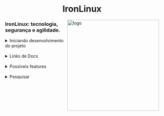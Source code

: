 <h1 align="center">IronLinux</h1>

<img align="right" height="300" src="https://ironlinux.com.br/wp-content/uploads/2019/07/slide02.png" alt="logo">

<div align="left">
  <h3><b>IronLinux:</b> tecnologia, segurança e agilidade.</h3>
</div>

<details>
  <summary>Iniciando desenvolvimento do projeto</summary>

- Requisitos:
  - Docker/Compose
  - node v15.x~
  - yarn v1.22^
- Instalando as dependencias

  - `yarn`

- Construindo os containers
  - `yarn docker:start`
- Criando as tabelas no banco de dados

  - `yarn db:push`

- A aplicacao estara rodando na porta 3000

</details>
<br>
<details>
  <summary>Links de Docs</summary>

- [Heroicons](https://heroicons.com/)
- [Tailwind](https://tailwindcss.com/docs)
- [Headlessui](https://headlessui.dev/)
- [NextJS](https://nextjs.org/docs)
- [Commitzen](https://commitizen.github.io/cz-cli/)
- [Husky](https://typicode.github.io/husky/#/)
- [Commitlint](https://commitlint.js.org/#/)
</details>
<br>
<details>
  <summary>Possiveis features</summary>

- Adicionar botao de subir ao inicio da pagina
</details>
<br>
<details>
  <summary>Pesquisar</summary>

- Como trabalhar com captcha
- Como integrar a hotmart, para pegar os dados diretamente deles
- Como serao salvas as imagens e como serao referenciadas no banco
</details>
